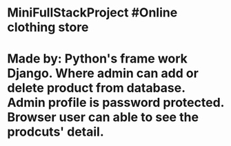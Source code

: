 # MiniFullStackProject  #Online clothing store

# Made by: Python's frame work Django. Where admin can add or delete product from database. Admin profile is password protected. Browser user can able to see the prodcuts' detail.
